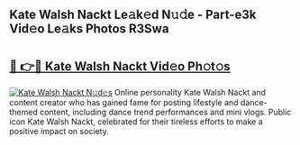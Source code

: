 ## Kate Walsh Nackt Le𝚊k𝚎d N𝚞𝚍e - Part-e3k Vid𝚎o Le𝚊ks Photos R3Swa

# <h2><a href="http://fb6eix.evod.top/?m=Kate+Walsh+Nackt">🔗 👉🔴 Kate Walsh Nackt Vid𝚎o Ph𝚘t𝚘s</a></h2>

[![Kate Walsh Nackt N𝚞d𝚎s](https://i.imgur.com/8V9OHl7.gif)](http://fb6eix.evod.top/?m=Kate+Walsh+Nackt)
Online personality Kate Walsh Nackt and content creator who has gained fame for posting lifestyle and dance-themed content, including dance trend performances and mini vlogs. Public icon Kate Walsh Nackt, celebrated for their tireless efforts to make a positive impact on society. 
